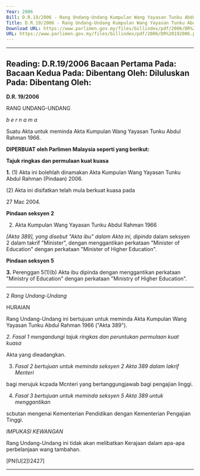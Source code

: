 ```yaml
---
Year: 2006
Bill: D.R.19/2006 - Rang Undang-Undang Kumpulan Wang Yayasan Tunku Abdul Rahman (Pindaan) 2006 (Lulus)
Title: D.R.19/2006 - Rang Undang-Undang Kumpulan Wang Yayasan Tunku Abdul Rahman (Pindaan) 2006 (Lulus)
Download URL: https://www.parlimen.gov.my/files/billindex/pdf/2006/DR%20192006.pdf
URL: https://www.parlimen.gov.my/files/billindex/pdf/2006/DR%20192006.pdf
---
```

---
Reading:
D.R.19/2006
Bacaan Pertama Pada:
Bacaan Kedua Pada:
Dibentang Oleh:
Diluluskan Pada:
Dibentang Oleh:
---

**D.R. 19/2006**

RANG UNDANG-UNDANG

_b e r n a m a_

Suatu Akta untuk meminda Akta Kumpulan Wang Yayasan Tunku
Abdul Rahman 1966.

**DIPERBUAT oleh Parlimen Malaysia seperti yang berikut:**

**Tajuk ringkas dan permulaan kuat kuasa**

**1.** (1) Akta ini bolehlah dinamakan Akta Kumpulan Wang Yayasan
Tunku Abdul Rahman (Pindaan) 2006.

(2) Akta ini disifatkan telah mula berkuat kuasa pada

27 Mac 2004.

**Pindaan seksyen 2**

2. Akta Kumpulan Wang Yayasan Tunku Abdul Rahman 1966

_[Akta 389], yang disebut "Akta ibu" dalam Akta ini, dipinda_
dalam seksyen 2 dalam takrif "Minister", dengan menggantikan
perkataan "Minister of Education" dengan perkataan "Minister
of Higher Education".

**Pindaan seksyen 5**

**3.** Perenggan 5(1)(b) Akta ibu dipinda dengan menggantikan
perkataan "Ministry of Education" dengan perkataan "Ministry
of Higher Education".


-----

2 _Rang Undang-Undang_

HURAIAN

Rang Undang-Undang ini bertujuan untuk meminda Akta Kumpulan Wang
Yayasan Tunku Abdul Rahman 1966 ("Akta 389").

_2._ _Fasal 1 mengandungi tajuk ringkas dan peruntukan permulaan kuat kuasa_

Akta yang dieadangkan.

3. _Fasal 2 bertujuan untuk meminda seksyen 2 Akta 389 dalam lakrif Menteri_

bagi merujuk kcpada Mcnteri yang bertanggungjawab bagi pengajian linggi.

4. _Fasal 3 bertujuan untuk meminda seksyen 5 Akta 389 untuk menggantikan_

scbutan mengenai Kementerian Pendidikan dengan Kementerian Pengajian
Tinggi.

_IMPUKASl KEWANGAN_

Rang Undang-Undang ini tidak akan melibatkan Kerajaan dalam apa-apa
perbelanjaan wang tambahan.

[PN(U[2])2427]


-----

